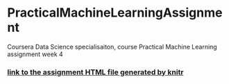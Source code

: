 # PracticalMachineLearningAssignment
Coursera Data Science specialisaiton, course Practical Machine Learning assignment week 4

### [link to the assignment HTML file generated by knitr](http://goldhagen.github.io/PracticalMachineLearningAssignment/assignment.html)
